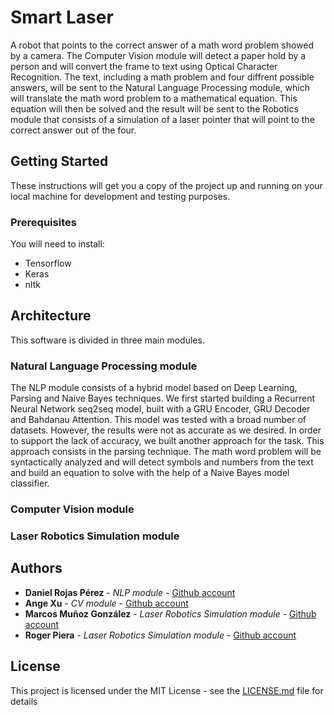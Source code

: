 # Smart Laser
A robot that points to the correct answer of a math word problem showed by a camera. The Computer Vision module will detect a paper hold by a person and will convert the frame to text using Optical Character Recognition. The text, including a math problem and four diffrent possible answers, will be sent to the Natural Language Processing module, which will translate the math word problem to a mathematical equation. This equation will then be solved and the result will be sent to the Robotics module that consists of a simulation of a laser pointer that will point to the correct answer out of the four.

## Getting Started

These instructions will get you a copy of the project up and running on your local machine for development and testing purposes.

### Prerequisites

You will need to install:
- Tensorflow
- Keras
- nltk

## Architecture

This software is divided in three main modules.

### Natural Language Processing module

The NLP module consists of a hybrid model based on Deep Learning, Parsing and Naive Bayes techniques. We first started building a Recurrent Neural Network seq2seq model, built with a GRU Encoder, GRU Decoder and Bahdanau Attention. This model was tested with a broad number of datasets. However, the results were not as accurate as we desired. In order to support the lack of accuracy, we built another approach for the task. This approach consists in the parsing technique. The math word problem will be syntactically analyzed and will detect symbols and numbers from the text and build an equation to solve with the help of a Naive Bayes model classifier.

### Computer Vision module



### Laser Robotics Simulation module

## Authors

* **Daniel Rojas Pérez** - *NLP module* - [Github account](https://github.com/danielrojasperez)
* **Ange Xu** - *CV module* - [Github account](https://github.com/)
* **Marcos Muñoz González** - *Laser Robotics Simulation module* - [Github account](https://github.com/marcosmgz95)
* **Roger Piera** - *Laser Robotics Simulation module* - [Github account](https://github.com/)

## License

This project is licensed under the MIT License - see the [LICENSE.md](LICENSE.md) file for details


